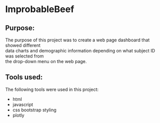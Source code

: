 # ImprobableBeef
## Purpose:
The purpose of this project was to create a web page dashboard that showed different <br>
data charts and demographic information depending on what subject ID was selected from <br>
the drop-down menu on the web page. 

## Tools used:
The following tools were used in this project:
- html
- javascript
- css bootstrap styling
- plotly